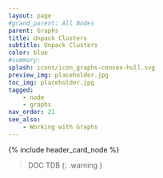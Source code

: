 ```yaml
---
layout: page
#grand_parent: All Nodes
parent: Graphs
title: Unpack Clusters
subtitle: Unpack Clusters
color: blue
#summary:
splash: icons/icon_graphs-convex-hull.svg
preview_img: placeholder.jpg
toc_img: placeholder.jpg
tagged: 
    - node
    - graphs
nav_order: 21
see_also:
    - Working with Graphs
---
```


{% include header_card_node %}

> DOC TDB
{: .warning }